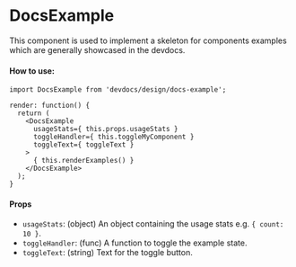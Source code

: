 DocsExample
===========

This component is used to implement a skeleton for components examples which are generally showcased in the devdocs.

#### How to use:

```es6
import DocsExample from 'devdocs/design/docs-example';

render: function() {
  return (
    <DocsExample
      usageStats={ this.props.usageStats }
      toggleHandler={ this.toggleMyComponent }
      toggleText={ toggleText }
    >
      { this.renderExamples() }
    </DocsExample>
  );
}
```

#### Props

* `usageStats`: (object) An object containing the usage stats e.g. `{ count: 10 }`.
* `toggleHandler`: (func) A function to toggle the example state.
* `toggleText`: (string) Text for the toggle button.
